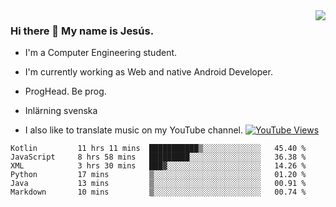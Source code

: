 <img align='right' src="https://github-readme-stats.vercel.app/api/top-langs/?username=JesusJimenezG&layout=compact&theme=dracula">

### Hi there 👋 My name is Jesús.
- I'm a Computer Engineering student.
- I'm currently working as Web and native Android Developer.

- ProgHead. Be prog.
- Inlärning svenska
- I also like to translate music on my YouTube channel. [![YouTube Views](https://img.shields.io/youtube/channel/views/UCWnlcC4_sV9Imcy9ysQpxHA?style=social)](https://www.youtube.com/channel/UCWnlcC4_sV9Imcy9ysQpxHA)

<!--START_SECTION:waka-->

```text
Kotlin         11 hrs 11 mins  ███████████▒░░░░░░░░░░░░░   45.40 %
JavaScript     8 hrs 58 mins   █████████░░░░░░░░░░░░░░░░   36.38 %
XML            3 hrs 30 mins   ███▓░░░░░░░░░░░░░░░░░░░░░   14.26 %
Python         17 mins         ▒░░░░░░░░░░░░░░░░░░░░░░░░   01.20 %
Java           13 mins         ▒░░░░░░░░░░░░░░░░░░░░░░░░   00.91 %
Markdown       10 mins         ▒░░░░░░░░░░░░░░░░░░░░░░░░   00.74 %
```

<!--END_SECTION:waka-->

<!--
**JesusJimenezG/JesusJimenezG** is a ✨ _special_ ✨ repository because its `README.md` (this file) appears on your GitHub profile.

Here are some ideas to get you started:

- 🔭 I’m currently working on ...
- 🌱 I’m currently learning ...
- 👯 I’m looking to collaborate on ...
- 🤔 I’m looking for help with ...
- 💬 Ask me about ...
- 📫 How to reach me: ...
- 😄 Pronouns: ...
- ⚡ Fun fact: ...
-->
